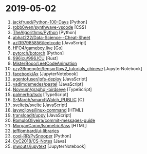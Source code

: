 # 2019-05-02

1. [jackfrued/Python-100-Days](https://github.com/jackfrued/Python-100-Days "Python - 100天从新手到大师") [Python]
2. [robb0wen/synthwave-vscode](https://github.com/robb0wen/synthwave-vscode "Synthwave inspired colour theme for VS Code 🌅🕶") [CSS]
3. [TheAlgorithms/Python](https://github.com/TheAlgorithms/Python "All Algorithms implemented in Python") [Python]
4. [abhat222/Data-Science--Cheat-Sheet](https://github.com/abhat222/Data-Science--Cheat-Sheet "Cheat Sheets") 
5. [azl397985856/leetcode](https://github.com/azl397985856/leetcode "leetcode题解，记录自己的leecode解题之路。") [JavaScript]
6. [HFO4/gameboy.live](https://github.com/HFO4/gameboy.live "🕹️ A basic gameboy emulator with terminal Cloud Gaming support") [Go]
7. [pytorch/botorch](https://github.com/pytorch/botorch "Bayesian optimization in PyTorch") [Python]
8. [996icu/996.ICU](https://github.com/996icu/996.ICU "Repo for counting stars and contributing. Press F to pay respect to glorious developers.") [Rust]
9. [MisterBooo/LeetCodeAnimation](https://github.com/MisterBooo/LeetCodeAnimation "Demonstrate all the questions on LeetCode in the form of animation.（用动画的形式呈现解LeetCode题目的思路）") 
10. [czy36mengfei/tensorflow2_tutorials_chinese](https://github.com/czy36mengfei/tensorflow2_tutorials_chinese "tensorflow2中文教程，持续更新(当前版本:tensorflow2.0)，tag: tensorflow 2.0 tutorials") [JupyterNotebook]
11. [facebook/Ax](https://github.com/facebook/Ax "Adaptive Experimentation Platform") [JupyterNotebook]
12. [agentofuser/ipfs-deploy](https://github.com/agentofuser/ipfs-deploy "Zero-Config CLI to Deploy Static Websites to IPFS") [JavaScript]
13. [vadimdemedes/pastel](https://github.com/vadimdemedes/pastel "🎨 Framework for effortlessly building Ink apps") [JavaScript]
14. [Novvum/graphql-birdseye](https://github.com/Novvum/graphql-birdseye "View any GraphQL schema as a dynamic and interactive graph. 🦅") [TypeScript]
15. [palmerhq/tsdx](https://github.com/palmerhq/tsdx "Zero-config CLI for TypeScript package development") [TypeScript]
16. [S-March/smarchWatch_PUBLIC](https://github.com/S-March/smarchWatch_PUBLIC "") [C]
17. [sveltejs/svelte](https://github.com/sveltejs/svelte "Cybernetically enhanced web apps") [JavaScript]
18. [jaywcjlove/linux-command](https://github.com/jaywcjlove/linux-command "Linux命令大全搜索工具，内容包含Linux命令手册、详解、学习、搜集。https://git.io/linux") [HTML]
19. [transloadit/uppy](https://github.com/transloadit/uppy "The next open source file uploader for web browsers 🐶") [JavaScript]
20. [RomuloOliveira/commit-messages-guide](https://github.com/RomuloOliveira/commit-messages-guide "A guide to understand the importance of commit messages and how to write them well") 
21. [MorganCaron/IsometricSass](https://github.com/MorganCaron/IsometricSass "Sass library to make isometric 2D without javascript") [HTML]
22. [jefflombard/ui-libraries](https://github.com/jefflombard/ui-libraries "A collection of UI Frameworks and their platform implementations.") 
23. [cool-RR/PySnooper](https://github.com/cool-RR/PySnooper "Never use print for debugging again") [Python]
24. [CyC2018/CS-Notes](https://github.com/CyC2018/CS-Notes "📚 技术面试必备基础知识") [Java]
25. [mwouts/jupytext](https://github.com/mwouts/jupytext "Jupyter notebooks as Markdown documents, Julia, Python or R scripts") [JupyterNotebook]

